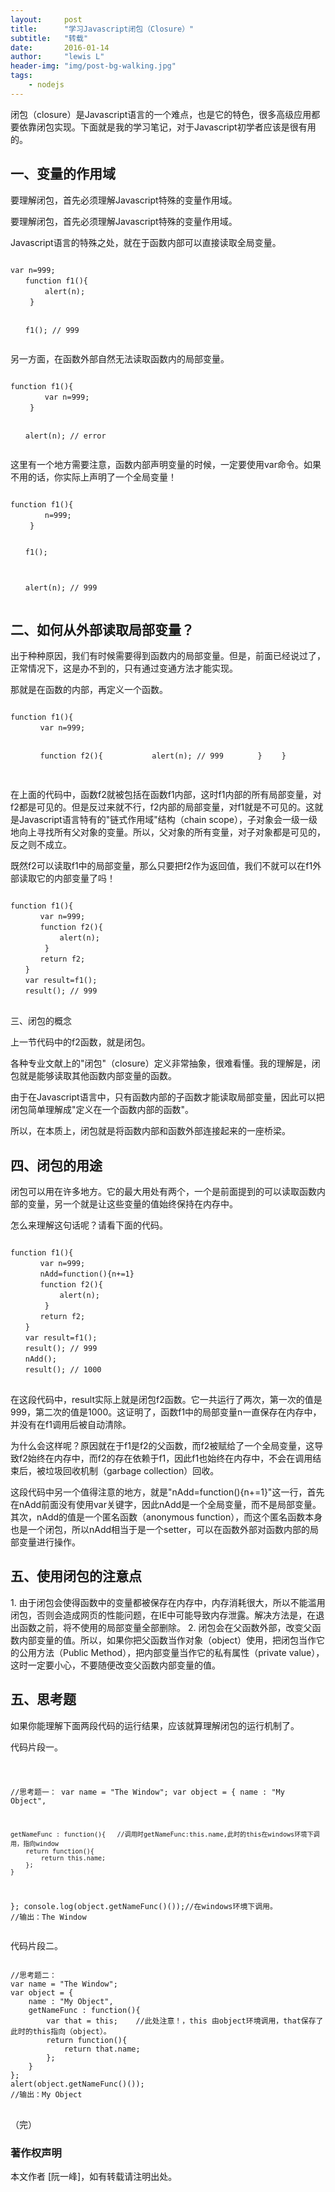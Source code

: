 ```yaml
---
layout:     post
title:      "学习Javascript闭包（Closure）"
subtitle:   "转载"
date:       2016-01-14
author:     "lewis L"
header-img: "img/post-bg-walking.jpg"
tags:
    - nodejs
---
```

<p>
闭包（closure）是Javascript语言的一个难点，也是它的特色，很多高级应用都要依靠闭包实现。下面就是我的学习笔记，对于Javascript初学者应该是很有用的。
</p>
<h2>
一、变量的作用域
</h2>
<p>要理解闭包，首先必须理解Javascript特殊的变量作用域。
</p>
<p>要理解闭包，首先必须理解Javascript特殊的变量作用域。</p>
<p>Javascript语言的特殊之处，就在于函数内部可以直接读取全局变量。</p>
<pre>
<code>
var n=999;
　　function f1(){
 　　　　alert(n);
 　　}

　　f1(); // 999
</code>
</pre>
<p>
另一方面，在函数外部自然无法读取函数内的局部变量。
</p>
<pre>
<code>
function f1(){
 　　　　var n=999;
 　　}

　　alert(n); // error
</code>
</pre>
<p>
这里有一个地方需要注意，函数内部声明变量的时候，一定要使用var命令。如果不用的话，你实际上声明了一个全局变量！
</p>
<pre>
<code>
function f1(){
 　　　　n=999;
 　　}

　　f1();

　　alert(n); // 999
</code>
</pre>

<h2>
二、如何从外部读取局部变量？
</h2>
<p>出于种种原因，我们有时候需要得到函数内的局部变量。但是，前面已经说过了，正常情况下，这是办不到的，只有通过变通方法才能实现。
</p>
<p>
那就是在函数的内部，再定义一个函数。
</p>
<pre>
<code>
function f1(){
　　　　var n=999;

　　　　function f2(){
 　　　　　　alert(n); // 999
 　　　　}
　　}
</code>
</pre>
<p>在上面的代码中，函数f2就被包括在函数f1内部，这时f1内部的所有局部变量，对f2都是可见的。但是反过来就不行，f2内部的局部变量，对f1就是不可见的。这就是Javascript语言特有的"链式作用域"结构（chain scope），子对象会一级一级地向上寻找所有父对象的变量。所以，父对象的所有变量，对子对象都是可见的，反之则不成立。
</p>
<p>既然f2可以读取f1中的局部变量，那么只要把f2作为返回值，我们不就可以在f1外部读取它的内部变量了吗！
</p>
<pre>
<code>
function f1(){
　　　　var n=999;
　　　　function f2(){
 　　　　　　alert(n); 
 　　　　}
　　　　return f2;
　　}
　　var result=f1();
　　result(); // 999
</code>
</pre>
三、闭包的概念
</h2>
<p>上一节代码中的f2函数，就是闭包。
</p>
<p>各种专业文献上的"闭包"（closure）定义非常抽象，很难看懂。我的理解是，闭包就是能够读取其他函数内部变量的函数。
</p>
<p>由于在Javascript语言中，只有函数内部的子函数才能读取局部变量，因此可以把闭包简单理解成"定义在一个函数内部的函数"。
</p>
<p>所以，在本质上，闭包就是将函数内部和函数外部连接起来的一座桥梁。</p>
<h2>
四、闭包的用途
</h2>
<p>
闭包可以用在许多地方。它的最大用处有两个，一个是前面提到的可以读取函数内部的变量，另一个就是让这些变量的值始终保持在内存中。
</p>
<p>
怎么来理解这句话呢？请看下面的代码。
</p>
<pre>
<code>
function f1(){
　　　　var n=999;
　　　　nAdd=function(){n+=1}
　　　　function f2(){
 　　　　　　alert(n);
 　　　　}
　　　　return f2;
　　}
　　var result=f1();
　　result(); // 999
　　nAdd();
　　result(); // 1000
</code>
</pre>
<p>在这段代码中，result实际上就是闭包f2函数。它一共运行了两次，第一次的值是999，第二次的值是1000。这证明了，函数f1中的局部变量n一直保存在内存中，并没有在f1调用后被自动清除。</p>
<p>为什么会这样呢？原因就在于f1是f2的父函数，而f2被赋给了一个全局变量，这导致f2始终在内存中，而f2的存在依赖于f1，因此f1也始终在内存中，不会在调用结束后，被垃圾回收机制（garbage collection）回收。</p>
<p>这段代码中另一个值得注意的地方，就是"nAdd=function(){n+=1}"这一行，首先在nAdd前面没有使用var关键字，因此nAdd是一个全局变量，而不是局部变量。其次，nAdd的值是一个匿名函数（anonymous function），而这个匿名函数本身也是一个闭包，所以nAdd相当于是一个setter，可以在函数外部对函数内部的局部变量进行操作。</p>
<h2>
五、使用闭包的注意点
</h2>
1. 由于闭包会使得函数中的变量都被保存在内存中，内存消耗很大，所以不能滥用闭包，否则会造成网页的性能问题，在IE中可能导致内存泄露。解决方法是，在退出函数之前，将不使用的局部变量全部删除。
2. 闭包会在父函数外部，改变父函数内部变量的值。所以，如果你把父函数当作对象（object）使用，把闭包当作它的公用方法（Public Method），把内部变量当作它的私有属性（private value），这时一定要小心，不要随便改变父函数内部变量的值。
<h2>
五、思考题
</h2>
<p>如果你能理解下面两段代码的运行结果，应该就算理解闭包的运行机制了。</p>
<p>代码片段一。</p>
<pre>
<code>

//思考题一：
var name = "The Window";
var object = {
    name : "My Object",

    getNameFunc : function(){   //调用时getNameFunc:this.name,此时的this在windows环境下调用，指向window
        return function(){
            return this.name;
        };
    }
};
console.log(object.getNameFunc()());//在windows环境下调用。
//输出：The Window
</code>
</pre>
<p>代码片段二。</p>
<pre>
<code>
//思考题二：
var name = "The Window";
var object = {
    name : "My Object",
    getNameFunc : function(){
        var that = this;    //此处注意！，this 由object环境调用，that保存了此时的this指向（object）。
        return function(){
            return that.name;
        };
    }
};
alert(object.getNameFunc()());
//输出：My Object
</code>
</pre>
<p>（完）</p>

### 著作权声明

本文作者 [阮一峰]，如有转载请注明出处。